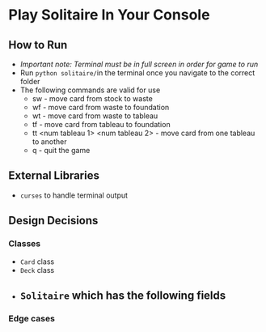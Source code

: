 # Play Solitaire In Your Console

## How to Run 
- *Important note: Terminal must be in full screen in order for game to run*
- Run `python solitaire/`in the terminal once you navigate to the correct folder
- The following commands are valid for use 
	- sw - move card from stock to waste
	- wf - move card from waste to foundation
	- wt - move card from waste to tableau
	- tf <num tableau> - move card from tableau to foundation
	- tt <num tableau 1> <num tableau 2> - move card from one tableau to another
	- q - quit the game

## External Libraries
- `curses` to handle terminal output

## Design Decisions
### Classes 
- `Card` class
- `Deck` class
- `Solitaire` which has the following fields
	- 

### Edge cases